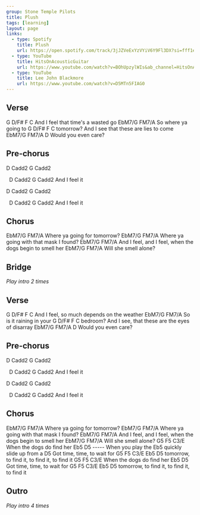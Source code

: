 ```yaml
---
group: Stone Temple Pilots
title: Plush
tags: [learning]
layout: page
links: 
  - type: Spotify 
    title: Plush
    url: https://open.spotify.com/track/3jJZVeExYzVYiV6Y9Fl3DX?si=fff1e954587b4417
  - type: YouTube
    title: HitsOnAcousticGuitar
    url: https://www.youtube.com/watch?v=BOhUpzylWIs&ab_channel=HitsOnAcousticGuitar
  - type: YouTube
    title: Lee John Blackmore
    url: https://www.youtube.com/watch?v=D5MTn5FIAG0
---
```


## Verse

G      D/F#      F               C
 And I feel that time's a wasted go
EbM7/G             FM7/A
 So where ya going to
G                D/F#     F                 C
 tomorrow? And I see that these are lies to come
EbM7/G         FM7/A  D
 Would you even care?

## Pre-chorus

D Cadd2 G Cadd2

&nbsp;     D     Cadd2 G Cadd2
 And I feel it

D Cadd2 G Cadd2

&nbsp;     D    Cadd2 G Cadd2
And I feel it

## Chorus

EbM7/G              FM7/A
 Where ya going for tomorrow?
EbM7/G                    FM7/A
 Where ya going with that mask I found?
EbM7/G                            FM7/A
 And I feel, and I feel, when the dogs begin to smell her
EbM7/G             FM7/A
 Will she smell alone?

## Bridge

*Play intro 2 times*

## Verse

G      D/F#     F                   C
 And I feel, so much depends on the weather
EbM7/G               FM7/A
 So is it raining in your
G               D/F#     F                      C
 bedroom? And I see, that these are the eyes of disarray
EbM7/G         FM7/A  D
 Would you even care?

## Pre-chorus

D Cadd2 G Cadd2

&nbsp;     D     Cadd2 G Cadd2
 And I feel it

D Cadd2 G Cadd2

&nbsp;     D    Cadd2 G Cadd2
And I feel it

## Chorus

EbM7/G              FM7/A
 Where ya going for tomorrow?
EbM7/G                    FM7/A
 Where ya going with that mask I found?
EbM7/G                            FM7/A
 And I feel, and I feel, when the dogs begin to smell her
EbM7/G             FM7/A
 Will she smell alone?
G5        F5              C3/E
 When the dogs do find her
           Eb5          D5               ----- When you play the Eb5 quickly slide up from a D5
 Got time, time, to wait for
G5        F5          C3/E       Eb5 D5
 tomorrow, to find it, to find it, to find it
G5        F5              C3/E
 When the dogs do find her
           Eb5          D5
 Got time, time, to wait for
G5        F5          C3/E        Eb5       D5
 tomorrow, to find it, to find it,    to find it

## Outro

*Play intro 4 times*
